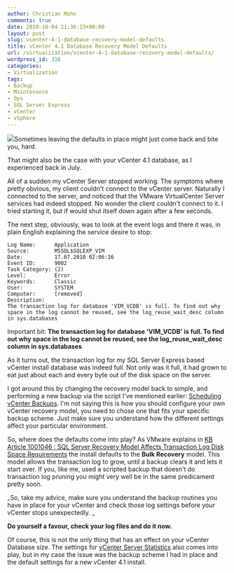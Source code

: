 ```yaml
---
author: Christian Mohn
comments: true
date: 2010-10-04 21:36:23+00:00
layout: post
slug: vcenter-4-1-database-recovery-model-defaults
title: vCenter 4.1 Database Recovery Model Defaults
url: /virtualization/vcenter-4-1-database-recovery-model-defaults/
wordpress_id: 316
categories:
- Virtualization
tags:
- Backup
- Maintenance
- Ops
- SQL Server Express
- vCenter
- vSphere
---
```


![](/images/logos/vmware-logo.gif)Sometimes leaving the defaults in place might just come back and bite you, hard.

That might also be the case with your vCenter 4.1 database, as I experienced back in July.

All of a sudden my vCenter Server stopped working. The symptoms where pretty obvious, my client couldn't connect to the vCenter server. Naturally I connected to the server, and noticed that the VMware VirtualCenter Server services had indeed stopped. No wonder the client couldn't connect to it. I tried starting it, but if would shut itself down again after a few seconds.

The next step, obviously, was to look at the event logs and there it was, in plain English explaining the service desire to stop:

    
    Log Name:      Application
    Source:        MSSQL$SQLEXP_VIM
    Date:          17.07.2010 02:06:16
    Event ID:      9002
    Task Category: (2)
    Level:         Error
    Keywords:      Classic
    User:          SYSTEM
    Computer:      [removed]
    Description:
    The transaction log for database 'VIM_VCDB' is full. To find out why space in the log cannot be reused, see the log_reuse_wait_desc column in sys.databases


Important bit:
**The transaction log for database 'VIM_VCDB' is full. To find out why space in the log cannot be reused, see the log_reuse_wait_desc column in sys.databases**

As it turns out, the transaction log for my SQL Server Express based vCenter install database was indeed full. Not only was it full, it had grown to eat just about each and every byte out of the disk space on the server.

I got around this by changing the recovery model back to simple, and performing a new backup via the script I've mentioned earlier: [Scheduling vCenter Backups](http://vninja.net/virtualization/scheduling-vcenter-backups/). I'm not saying this is how you should configure your own vCenter recovery model, you need to chose one that fits your specific backup scheme. Just make sure you understand how the different settings affect your particular environment.

So, where does the defaults come into play?
As VMware explains in [KB Article 1001046 : SQL Server Recovery Model Affects Transaction Log Disk Space Requirements](http://kb.vmware.com/selfservice/microsites/search.do?cmd=displayKC&docType=kc&externalId=1001046&sliceId=1&docTypeID=DT_KB_1_1&dialogID=115184631&stateId=0%200%20120616083) the install defaults to the **Bulk Recovery** model. This model allows the transaction log to grow, until a backup clears it and lets it start over. If you, like me, used a scripted backup that doesn't do transaction log pruning you might very well be in the same predicament pretty soon.

_So, take my advice, make sure you understand the backup routines you have in place for your vCenter and check those log settings before your vCenter stops unexpectedly. _

**Do yourself a favour, check your log files and do it now.**

Of course, this is not the only thing that has an effect on your vCenter Database size. The settings for [vCenter Server Statistics](http://www.vcritical.com/2009/04/vmware-vcenter-server-performance-stats-levels/) also comes into play, but in my case the issue was the backup scheme I had in place and the default settings for a new vCenter 4.1 install.

